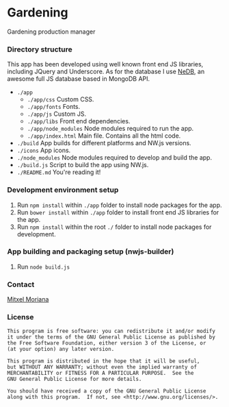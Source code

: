 # Gardening

Gardening production manager

### Directory structure

This app has been developed using well known front end JS libraries, including JQuery and Underscore.
As for the database I use [NeDB](https://github.com/louischatriot/nedb), an awesome full JS database based in MongoDB API.

- `./app`
    - `./app/css` Custom CSS.
    - `./app/fonts` Fonts.
    - `./app/js` Custom JS.
    - `./app/libs` Front end dependencies.
    - `./app/node_modules` Node modules required to run the app.
    - `./app/index.html` Main file. Contains all the html code.
- `./build` App builds for different platforms and NW.js versions.
- `./icons` App icons.
- `./node_modules` Node modules required to develop and build the app.
- `./build.js` Script to build the app using NW.js.
- `./README.md` You're reading it!

### Development environment setup

1. Run `npm install` within `./app` folder to install node packages for the app.
2. Run `bower install` within `./app` folder to install front end JS libraries for the app.
3. Run `npm install` within the root `./` folder to install node packages for development.

### App building and packaging setup (nwjs-builder)

1. Run `node build.js`

### Contact

[Mitxel Moriana](mailto:moriana.mitxel@gmail.com)

### License

    This program is free software: you can redistribute it and/or modify
    it under the terms of the GNU General Public License as published by
    the Free Software Foundation, either version 3 of the License, or
    (at your option) any later version.

    This program is distributed in the hope that it will be useful,
    but WITHOUT ANY WARRANTY; without even the implied warranty of
    MERCHANTABILITY or FITNESS FOR A PARTICULAR PURPOSE.  See the
    GNU General Public License for more details.

    You should have received a copy of the GNU General Public License
    along with this program.  If not, see <http://www.gnu.org/licenses/>.
